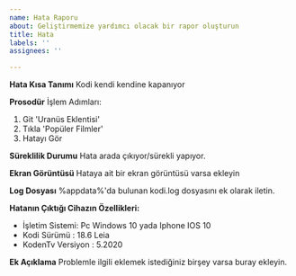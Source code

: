 ```yaml
---
name: Hata Raporu
about: Geliştirmemize yardımcı olacak bir rapor oluşturun
title: Hata
labels: ''
assignees: ''

---
```


**Hata Kısa Tanımı**
Kodi kendi kendine kapanıyor

**Prosodür**
İşlem Adımları:
1. Git 'Uranüs Eklentisi'
2. Tıkla 'Popüler Filmler'
4. Hatayı Gör 

**Süreklilik Durumu**
Hata arada çıkıyor/sürekli yapıyor.

**Ekran Görüntüsü**
Hataya ait bir ekran görüntüsü varsa ekleyin

**Log Dosyası**
%appdata%'da bulunan kodi.log dosyasını ek olarak iletin.

**Hatanın Çıktığı Cihazın Özellikleri:**
 - İşletim Sistemi: Pc Windows 10 yada Iphone IOS 10
 - Kodi Sürümü : 18.6 Leia
 - KodenTv Versiyon : 5.2020


**Ek Açıklama**
Problemle ilgili eklemek istediğiniz birşey varsa buray ekleyin.
